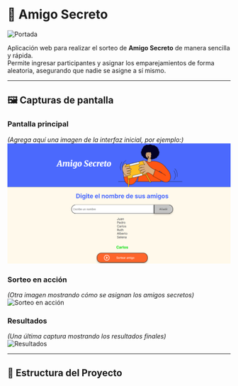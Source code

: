 # 🎁 Amigo Secreto

![Portada](./assets/portada-am.png)

Aplicación web para realizar el sorteo de **Amigo Secreto** de manera sencilla y rápida.  
Permite ingresar participantes y asignar los emparejamientos de forma aleatoria, asegurando que nadie se asigne a sí mismo.

---

## 🖼️ Capturas de pantalla

### Pantalla principal
*(Agrega aquí una imagen de la interfaz inicial, por ejemplo:)*  
![Pantalla principal](./assets/captura1.png)

### Sorteo en acción
*(Otra imagen mostrando cómo se asignan los amigos secretos)*  
![Sorteo en acción](./assets/captura2.png)

### Resultados
*(Una última captura mostrando los resultados finales)*  
![Resultados](./assets/captura3.png)

---

## 📂 Estructura del Proyecto

